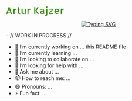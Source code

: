 <svg width="156.939" height="26.457" viewBox="0 0 156.939 26.457" xmlns="http://www.w3.org/2000/svg"><g id="svgGroup" stroke-linecap="round" fill-rule="evenodd" font-size="9pt" stroke="#000" stroke-width="0" fill="#339406" style="stroke:#000;stroke-width:0;fill:#339406"><path d="M 85.135 2.006 L 88.613 2.006 L 82.621 11.629 L 89.121 20.719 L 85.592 20.719 L 79.549 11.832 L 79.549 20.719 L 76.451 20.719 L 76.451 2.006 L 79.549 2.006 L 79.549 11.375 L 85.135 2.006 Z M 41.818 6.881 L 41.818 6.906 L 41.818 6.399 L 44.916 6.399 L 44.916 14.193 A 18.353 18.353 0 0 0 44.946 15.26 A 15.027 15.027 0 0 0 44.992 15.857 A 5.286 5.286 0 0 0 45.108 16.562 A 3.896 3.896 0 0 0 45.322 17.215 A 2.186 2.186 0 0 0 46.084 18.154 A 1.832 1.832 0 0 0 46.664 18.418 Q 46.908 18.484 47.197 18.503 A 3.632 3.632 0 0 0 47.43 18.51 Q 47.684 18.51 48.141 18.446 Q 48.598 18.383 49.067 18.231 Q 49.537 18.078 49.956 17.85 A 2.224 2.224 0 0 0 50.25 17.66 Q 50.403 17.542 50.511 17.408 A 1.257 1.257 0 0 0 50.578 17.317 L 50.578 17.139 L 50.578 17.113 L 50.578 11.426 L 50.578 11.401 L 50.578 6.399 L 53.676 6.399 L 53.676 20.719 L 50.908 20.719 L 50.578 19.246 Q 50.316 19.486 49.942 19.726 A 6.861 6.861 0 0 1 49.816 19.805 A 8.121 8.121 0 0 1 49.146 20.171 A 9.561 9.561 0 0 1 48.813 20.325 A 6.69 6.69 0 0 1 47.696 20.706 A 4.745 4.745 0 0 1 46.566 20.846 A 5.584 5.584 0 0 1 46.006 20.819 A 4.089 4.089 0 0 1 45.475 20.732 A 3.338 3.338 0 0 1 44.573 20.376 Q 44.154 20.135 43.773 19.83 A 8.916 8.916 0 0 1 43.214 19.342 A 10.352 10.352 0 0 1 43.012 19.145 A 3.3 3.3 0 0 1 42.326 18.142 A 5.273 5.273 0 0 1 41.958 16.948 Q 41.844 16.326 41.831 15.692 A 62.238 62.238 0 0 1 41.818 14.447 L 41.818 6.881 Z M 116.771 8.861 L 116.771 6.399 L 127.664 6.399 L 127.664 8.861 L 120.301 17.85 L 119.793 18.256 L 127.664 18.256 L 127.664 20.719 L 116.771 20.719 L 116.771 18.256 L 124.135 9.268 L 124.643 8.861 L 116.771 8.861 Z M 3.174 20.719 L 0 20.719 L 6.551 2.031 L 9.572 2.031 L 16.072 20.719 L 12.924 20.719 L 11.578 16.834 L 4.545 16.834 L 3.174 20.719 Z M 144.6 14.6 L 134.646 14.6 A 3.792 3.792 0 0 0 134.79 15.657 A 3.423 3.423 0 0 0 134.951 16.098 A 3.663 3.663 0 0 0 135.776 17.278 A 3.671 3.671 0 0 0 136.843 17.98 A 4.27 4.27 0 0 0 137.021 18.053 A 4.228 4.228 0 0 0 138.361 18.327 A 4.896 4.896 0 0 0 138.582 18.332 A 3.184 3.184 0 0 0 138.801 18.324 Q 139.012 18.309 139.28 18.269 A 4.42 4.42 0 0 0 139.768 18.165 A 5.637 5.637 0 0 0 140.169 18.04 A 6.44 6.44 0 0 0 140.991 17.683 A 7.186 7.186 0 0 0 141.108 17.621 A 3.565 3.565 0 0 0 141.863 17.08 A 3.322 3.322 0 0 0 141.934 17.012 L 143.051 18.713 A 5.804 5.804 0 0 1 141.767 19.904 A 5.28 5.28 0 0 1 141.096 20.287 Q 139.979 20.82 138.252 20.82 A 6.085 6.085 0 0 1 135.637 20.249 Q 134.418 19.678 133.555 18.688 Q 132.691 17.697 132.184 16.377 A 7.735 7.735 0 0 1 131.684 13.911 A 8.921 8.921 0 0 1 131.676 13.533 A 7.885 7.885 0 0 1 132.184 10.702 A 8.117 8.117 0 0 1 133.044 9.031 A 7.185 7.185 0 0 1 133.542 8.379 A 6.262 6.262 0 0 1 135.561 6.818 Q 136.729 6.246 138.023 6.246 A 7.261 7.261 0 0 1 139.648 6.421 A 5.796 5.796 0 0 1 141.07 6.944 Q 142.391 7.643 143.241 8.798 A 7.258 7.258 0 0 1 144.347 11.046 A 8.484 8.484 0 0 1 144.46 11.464 A 8.029 8.029 0 0 1 144.687 13.372 A 8.81 8.81 0 0 1 144.6 14.6 Z M 103.619 12.975 L 103.619 16.276 L 103.619 16.479 A 4.521 4.521 0 0 0 103.621 16.592 Q 103.624 16.721 103.634 16.901 A 19.929 19.929 0 0 0 103.645 17.075 A 6.668 6.668 0 0 0 103.746 17.875 A 2.966 2.966 0 0 0 103.88 18.364 A 2.512 2.512 0 0 0 103.987 18.611 A 1.077 1.077 0 0 0 104.121 18.819 A 0.722 0.722 0 0 0 104.432 19.043 L 103.619 20.744 Q 103.289 20.744 102.921 20.592 Q 102.553 20.44 102.21 20.16 A 3.116 3.116 0 0 1 101.634 19.549 A 2.933 2.933 0 0 1 101.626 19.538 A 2.684 2.684 0 0 1 101.258 18.789 Q 101.081 19.219 100.639 19.586 A 2.923 2.923 0 0 1 100.636 19.589 A 5.548 5.548 0 0 1 99.872 20.118 A 6.378 6.378 0 0 1 99.633 20.249 A 5.119 5.119 0 0 1 98.447 20.689 A 5.61 5.61 0 0 1 98.427 20.693 A 5.985 5.985 0 0 1 97.764 20.812 A 4.6 4.6 0 0 1 97.221 20.846 A 6.024 6.024 0 0 1 95.558 20.617 A 3.806 3.806 0 0 1 94.148 19.881 Q 93.539 19.373 93.196 18.535 Q 92.854 17.697 92.854 16.479 A 4.636 4.636 0 0 1 92.955 15.485 A 3.521 3.521 0 0 1 93.349 14.46 A 4.378 4.378 0 0 1 94.618 13.064 Q 95.393 12.518 96.383 12.251 Q 97.373 11.985 98.389 11.985 L 100.547 11.985 Q 100.547 10.797 100.431 10.072 A 5.515 5.515 0 0 0 100.42 10.004 Q 100.293 9.268 99.988 8.925 Q 99.684 8.582 99.239 8.493 A 4.207 4.207 0 0 0 98.827 8.433 Q 98.533 8.404 98.186 8.404 Q 97.627 8.404 97.132 8.544 A 6.772 6.772 0 0 0 96.494 8.757 A 5.734 5.734 0 0 0 96.218 8.874 A 4.809 4.809 0 0 0 95.784 9.097 A 3.765 3.765 0 0 0 95.481 9.293 A 18.008 18.008 0 0 0 95.333 9.401 Q 95.191 9.506 95.092 9.583 A 3.919 3.919 0 0 0 95.012 9.649 L 93.869 7.897 Q 94.047 7.701 94.349 7.5 A 4.968 4.968 0 0 1 94.631 7.325 A 6.068 6.068 0 0 1 95.25 7.017 A 7.912 7.912 0 0 1 95.799 6.805 A 9.039 9.039 0 0 1 96.737 6.538 A 10.823 10.823 0 0 1 97.233 6.437 A 9.003 9.003 0 0 1 98.715 6.298 A 9.966 9.966 0 0 1 98.846 6.297 A 7.191 7.191 0 0 1 100.331 6.449 A 4.337 4.337 0 0 1 101.481 6.861 A 4.039 4.039 0 0 1 101.651 6.957 A 3.538 3.538 0 0 1 102.608 7.8 A 4.079 4.079 0 0 1 102.692 7.909 A 3.209 3.209 0 0 1 103.108 8.673 A 4.378 4.378 0 0 1 103.314 9.395 Q 103.492 10.283 103.556 11.185 A 25.475 25.475 0 0 1 103.619 12.975 Z M 35.395 8.481 L 35.395 16.377 A 5.276 5.276 0 0 0 35.417 16.879 Q 35.465 17.383 35.618 17.712 A 1.548 1.548 0 0 0 35.623 17.723 Q 35.852 18.205 36.271 18.459 A 2.309 2.309 0 0 0 37.113 18.763 A 2.677 2.677 0 0 0 37.21 18.777 A 8.683 8.683 0 0 0 37.956 18.834 A 10.212 10.212 0 0 0 38.314 18.84 L 38.314 20.719 A 8.757 8.757 0 0 1 37.654 20.795 A 8.501 8.501 0 0 1 37.429 20.812 Q 37.328 20.819 37.216 20.824 A 16.478 16.478 0 0 1 36.981 20.833 A 24.023 24.023 0 0 1 36.207 20.846 A 12.028 12.028 0 0 1 35.433 20.82 A 8.067 8.067 0 0 1 35.154 20.798 Q 35.017 20.784 34.897 20.767 A 4.044 4.044 0 0 1 34.76 20.744 A 2.513 2.513 0 0 1 34.099 20.537 A 1.975 1.975 0 0 1 33.414 19.995 Q 32.932 19.399 32.69 18.675 A 6.603 6.603 0 0 1 32.443 17.698 A 5.684 5.684 0 0 1 32.386 17.266 Q 32.333 16.701 32.324 16.343 A 5.6 5.6 0 0 1 32.322 16.199 L 32.322 8.481 L 30.443 8.481 L 30.443 6.399 L 32.322 6.399 L 32.322 2.336 L 35.395 2.336 L 35.395 6.399 L 37.68 6.399 L 37.68 8.481 L 35.395 8.481 Z M 104.863 25.772 L 105.854 23.918 Q 106.209 24.121 106.704 24.185 Q 107.199 24.248 107.402 24.248 A 1.643 1.643 0 0 0 107.927 24.169 Q 108.38 24.017 108.646 23.575 A 3.591 3.591 0 0 0 108.977 22.843 Q 109.094 22.492 109.163 22.08 A 6.479 6.479 0 0 0 109.192 21.887 A 13.913 13.913 0 0 0 109.312 20.446 Q 109.32 20.186 109.32 19.918 A 17.06 17.06 0 0 0 109.319 19.729 Q 109.311 18.967 109.319 18.295 A 45.061 45.061 0 0 1 109.332 17.647 L 109.332 6.399 L 112.43 6.399 L 112.43 17.672 L 112.43 19.665 A 15.562 15.562 0 0 1 112.303 21.671 Q 112.176 22.649 111.922 23.512 Q 111.668 24.375 111.16 25.035 Q 110.652 25.695 109.827 26.076 Q 109.112 26.407 108.119 26.45 A 7.033 7.033 0 0 1 107.809 26.457 A 6.522 6.522 0 0 1 106.916 26.393 A 8.386 8.386 0 0 1 106.171 26.254 Q 105.363 26.067 104.933 25.814 A 1.865 1.865 0 0 1 104.863 25.772 Z M 28.031 6.297 L 28.031 9.496 Q 27.449 9.33 26.662 9.283 A 10.275 10.275 0 0 0 26.305 9.268 A 7.771 7.771 0 0 0 24.489 9.484 Q 23.655 9.683 23.136 10.133 A 2.355 2.355 0 0 0 23.055 10.207 L 23.055 15.641 L 23.055 15.692 L 23.055 20.719 L 19.982 20.719 L 19.982 6.399 L 22.725 6.399 L 23.055 7.871 Q 23.436 7.49 23.854 7.186 A 3.426 3.426 0 0 1 24.48 6.828 A 4.208 4.208 0 0 1 24.832 6.691 Q 25.312 6.527 25.942 6.429 A 9.752 9.752 0 0 1 26.152 6.399 Q 26.914 6.297 28.031 6.297 Z M 66.041 6.297 L 66.041 9.496 Q 65.459 9.33 64.671 9.283 A 10.275 10.275 0 0 0 64.314 9.268 A 7.771 7.771 0 0 0 62.499 9.484 Q 61.665 9.683 61.146 10.133 A 2.355 2.355 0 0 0 61.064 10.207 L 61.064 15.641 L 61.064 15.692 L 61.064 20.719 L 57.992 20.719 L 57.992 6.399 L 60.734 6.399 L 61.064 7.871 Q 61.445 7.49 61.864 7.186 A 3.426 3.426 0 0 1 62.49 6.828 A 4.208 4.208 0 0 1 62.842 6.691 Q 63.322 6.527 63.952 6.429 A 9.752 9.752 0 0 1 64.162 6.399 Q 64.924 6.297 66.041 6.297 Z M 156.939 6.297 L 156.939 9.496 Q 156.357 9.33 155.57 9.283 A 10.275 10.275 0 0 0 155.213 9.268 A 7.771 7.771 0 0 0 153.397 9.484 Q 152.563 9.683 152.044 10.133 A 2.355 2.355 0 0 0 151.963 10.207 L 151.963 15.641 L 151.963 15.692 L 151.963 20.719 L 148.891 20.719 L 148.891 6.399 L 151.633 6.399 L 151.963 7.871 Q 152.344 7.49 152.763 7.186 A 3.426 3.426 0 0 1 153.389 6.828 A 4.208 4.208 0 0 1 153.74 6.691 Q 154.22 6.527 154.85 6.429 A 9.752 9.752 0 0 1 155.061 6.399 Q 155.822 6.297 156.939 6.297 Z M 8.074 6.703 L 5.256 14.777 L 10.842 14.777 L 8.074 6.703 Z M 134.748 12.365 L 141.756 12.365 A 3.72 3.72 0 0 0 141.502 11.02 Q 141.248 10.36 140.804 9.826 A 3.321 3.321 0 0 0 139.725 8.976 Q 139.09 8.658 138.354 8.633 A 3.547 3.547 0 0 0 137.331 8.777 A 3.208 3.208 0 0 0 136.906 8.938 A 3.693 3.693 0 0 0 135.764 9.75 A 3.557 3.557 0 0 0 135.053 10.859 A 4.088 4.088 0 0 0 135.015 10.956 Q 134.748 11.654 134.748 12.365 Z M 100.572 17.291 L 100.572 13.787 L 98.947 13.787 A 5.661 5.661 0 0 0 98.225 13.835 A 6.712 6.712 0 0 0 97.881 13.889 A 3.206 3.206 0 0 0 96.84 14.27 A 2.208 2.208 0 0 0 96.143 14.913 A 2.668 2.668 0 0 0 96.04 15.069 Q 95.763 15.524 95.728 16.201 A 3.886 3.886 0 0 0 95.723 16.402 A 4.449 4.449 0 0 0 95.767 17.056 Q 95.882 17.828 96.294 18.231 A 1.83 1.83 0 0 0 97.046 18.666 Q 97.332 18.755 97.678 18.779 A 3.885 3.885 0 0 0 97.957 18.789 A 2.85 2.85 0 0 0 99.368 18.411 A 3.375 3.375 0 0 0 99.417 18.383 Q 100.115 17.977 100.572 17.291 Z M 112.539 2.565 A 1.835 1.835 0 0 0 112.684 1.828 A 1.785 1.785 0 0 0 112.163 0.533 A 1.76 1.76 0 0 0 111.642 0.16 A 1.789 1.789 0 0 0 110.881 0 Q 110.145 0 109.611 0.533 A 2.093 2.093 0 0 0 109.595 0.55 A 1.761 1.761 0 0 0 109.078 1.828 A 1.755 1.755 0 0 0 109.599 3.098 A 1.76 1.76 0 0 0 110.12 3.472 A 1.789 1.789 0 0 0 110.881 3.631 A 2.211 2.211 0 0 0 110.905 3.631 A 1.739 1.739 0 0 0 112.163 3.11 A 1.754 1.754 0 0 0 112.539 2.565 Z" vector-effect="non-scaling-stroke"/></g></svg>


<p align='center'>
  <a href="https://git.io/typing-svg"><img src="https://readme-typing-svg.demolab.com?font=Allerta&size=26&duration=4000&pause=1000&color=339406&center=true&random=false&width=435&lines=IT+high-school+student.;Coding+enthusiast.;(someday)+full-stack+web+dev." alt="Typing SVG" /></a>
</p>
- // WORK IN PROGRESS //


- 🔭 I’m currently working on ... this README file
- 🌱 I’m currently learning ...
- 👯 I’m looking to collaborate on ...
- 🤔 I’m looking for help with ...
- 💬 Ask me about ...
- 📫 How to reach me: ...
- 😄 Pronouns: ...
- ⚡ Fun fact: ...


